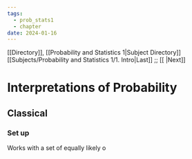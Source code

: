 ```yaml
---
tags:
  - prob_stats1
  - chapter
date: 2024-01-16
---
```

[[Directory]], [[Probability and Statistics 1|Subject Directory]]
[[Subjects/Probability and Statistics 1/1. Intro|Last]] ;; [[ |Next]]
# Interpretations of Probability
## Classical
### Set up
Works with a set of equally likely o